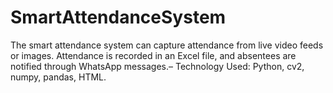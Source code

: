# SmartAttendanceSystem
 The smart attendance system can capture attendance from live video feeds or images. Attendance is recorded in  an Excel file, and absentees are notified through WhatsApp messages.– Technology Used: Python, cv2, numpy, pandas, HTML.
